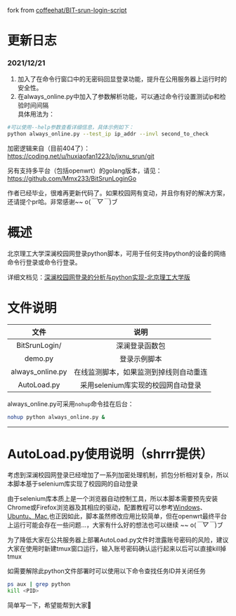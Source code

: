 fork from [coffeehat/BIT-srun-login-script](https://github.com/coffeehat/BIT-srun-login-script)  

# 更新日志
### 2021/12/21
1. 加入了在命令行窗口中的无密码回显登录功能，提升在公用服务器上运行时的安全性。  
2. 在always_online.py中加入了参数解析功能，可以通过命令行设置测试ip和检验时间间隔  
具体用法为：
```bash
#可以使用--help参数查看详细信息，具体示例如下：
python always_online.py --test_ip ip_addr --invl second_to_check
```

加密逻辑来自（目前404了）：https://coding.net/u/huxiaofan1223/p/jxnu_srun/git

另有支持多平台（包括openwrt）的golang版本，请见：https://github.com/Mmx233/BitSrunLoginGo

作者已经毕业，很难再更新代码了。如果校园网有变动，并且你有好的解决方案，还请提个pr哈。非常感谢~~ o(*￣▽￣*)ブ

# 概述

北京理工大学深澜校园网登录python脚本，可用于任何支持python的设备的网络命令行登录或命令行登录。

详细文档见：[深澜校园网登录的分析与python实现-北京理工大学版](https://zhuanlan.zhihu.com/p/122556315)

# 文件说明

|文件|说明|
|:-:|:-:|
|BitSrunLogin/|深澜登录函数包|
|demo.py|登录示例脚本|
|always_online.py|在线监测脚本，如果监测到掉线则自动重连|
|AutoLoad.py|采用selenium库实现的校园网自动登录|

always_online.py可采用`nohup`命令挂在后台：
``` bash
nohup python always_online.py &
```
---
# AutoLoad.py使用说明（shrrr提供）

考虑到深澜校园网登录已经增加了一系列加密处理机制，抓包分析相对复杂，所以本脚本基于selenium库实现了校园网的自动登录

由于selenium库本质上是一个浏览器自动控制工具，所以本脚本需要预先安装Chrome或Firefox浏览器及其相应的驱动，配置教程可以参考[Windows](https://www.cnblogs.com/xyztank/articles/13457260.html)、[Ubuntu、Mac](https://cloud.tencent.com/developer/article/1514874),也正因如此，脚本虽然修改应用比较简单，但在openwrt最终平台上运行可能会存在一些问题...，大家有什么好的想法也可以继续 ~~ o(*￣▽￣*)ブ

为了降低大家在公共服务器上部署AutoLoad.py文件时泄露账号密码的风险，建议大家在使用时新建tmux窗口运行，输入账号密码确认运行起来以后可以直接kill掉tmux 

如需要解除此python文件部署时可以使用以下命令查找任务ID并关闭任务

``` bash
ps aux | grep python
kill <PID>
```
简单写一下，希望能帮到大家🤪
